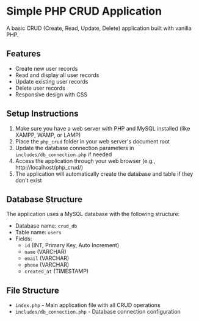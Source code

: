 # Simple PHP CRUD Application

A basic CRUD (Create, Read, Update, Delete) application built with vanilla PHP.

## Features

- Create new user records
- Read and display all user records
- Update existing user records
- Delete user records
- Responsive design with CSS

## Setup Instructions

1. Make sure you have a web server with PHP and MySQL installed (like XAMPP, WAMP, or LAMP)
2. Place the `php_crud` folder in your web server's document root
3. Update the database connection parameters in `includes/db_connection.php` if needed
4. Access the application through your web browser (e.g., http://localhost/php_crud/)
5. The application will automatically create the database and table if they don't exist

## Database Structure

The application uses a MySQL database with the following structure:

- Database name: `crud_db`
- Table name: `users`
- Fields:
  - `id` (INT, Primary Key, Auto Increment)
  - `name` (VARCHAR)
  - `email` (VARCHAR)
  - `phone` (VARCHAR)
  - `created_at` (TIMESTAMP)

## File Structure

- `index.php` - Main application file with all CRUD operations
- `includes/db_connection.php` - Database connection configuration
